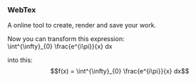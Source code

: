 ### WebTex

A online tool to create, render and save your work. 

Now you can transform this expression: \
\int^{\infty}_{0} \frac{e^{i\pi}}{x} dx

into this:
$$f(x) = \int^{\infty}_{0} \frac{e^{i\pi}}{x} dx$$
